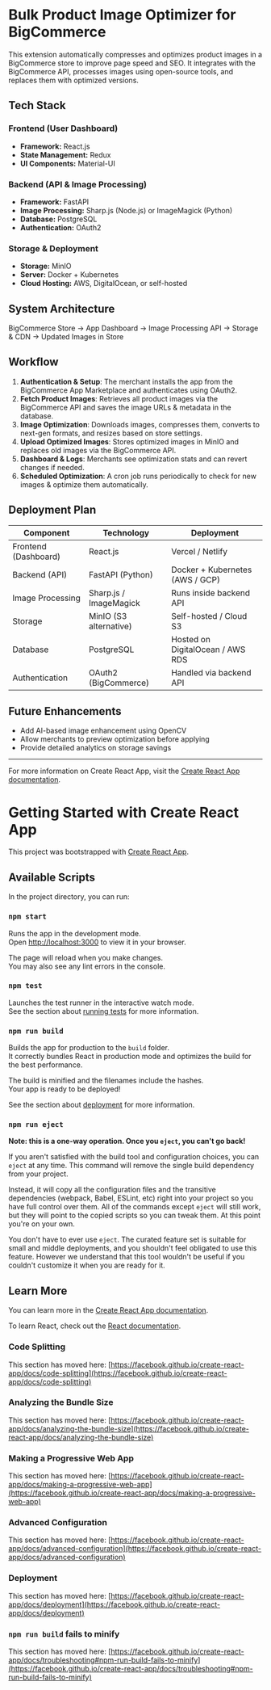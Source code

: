 # Bulk Product Image Optimizer for BigCommerce

This extension automatically compresses and optimizes product images in a BigCommerce store to improve page speed and SEO. It integrates with the BigCommerce API, processes images using open-source tools, and replaces them with optimized versions.

## Tech Stack

### Frontend (User Dashboard)
- **Framework:** React.js
- **State Management:** Redux
- **UI Components:** Material-UI

### Backend (API & Image Processing)
- **Framework:** FastAPI
- **Image Processing:** Sharp.js (Node.js) or ImageMagick (Python)
- **Database:** PostgreSQL
- **Authentication:** OAuth2

### Storage & Deployment
- **Storage:** MinIO
- **Server:** Docker + Kubernetes
- **Cloud Hosting:** AWS, DigitalOcean, or self-hosted

## System Architecture

BigCommerce Store  →  App Dashboard  →  Image Processing API  →  Storage & CDN  →  Updated Images in Store

## Workflow

1. **Authentication & Setup**: The merchant installs the app from the BigCommerce App Marketplace and authenticates using OAuth2.
2. **Fetch Product Images**: Retrieves all product images via the BigCommerce API and saves the image URLs & metadata in the database.
3. **Image Optimization**: Downloads images, compresses them, converts to next-gen formats, and resizes based on store settings.
4. **Upload Optimized Images**: Stores optimized images in MinIO and replaces old images via the BigCommerce API.
5. **Dashboard & Logs**: Merchants see optimization stats and can revert changes if needed.
6. **Scheduled Optimization**: A cron job runs periodically to check for new images & optimize them automatically.

## Deployment Plan

| **Component**            | **Technology**          | **Deployment**            |
|--------------------------|------------------------|---------------------------|
| Frontend (Dashboard)     | React.js | Vercel / Netlify          |
| Backend (API)            | FastAPI (Python)       | Docker + Kubernetes (AWS / GCP) |
| Image Processing         | Sharp.js / ImageMagick | Runs inside backend API   |
| Storage                 | MinIO (S3 alternative)  | Self-hosted / Cloud S3    |
| Database                | PostgreSQL             | Hosted on DigitalOcean / AWS RDS |
| Authentication          | OAuth2 (BigCommerce)   | Handled via backend API   |

## Future Enhancements

- Add AI-based image enhancement using OpenCV
- Allow merchants to preview optimization before applying
- Provide detailed analytics on storage savings

---

For more information on Create React App, visit the [Create React App documentation](https://facebook.github.io/create-react-app/docs/getting-started).

# Getting Started with Create React App

This project was bootstrapped with [Create React App](https://github.com/facebook/create-react-app).

## Available Scripts

In the project directory, you can run:

### `npm start`

Runs the app in the development mode.\
Open [http://localhost:3000](http://localhost:3000) to view it in your browser.

The page will reload when you make changes.\
You may also see any lint errors in the console.

### `npm test`

Launches the test runner in the interactive watch mode.\
See the section about [running tests](https://facebook.github.io/create-react-app/docs/running-tests) for more information.

### `npm run build`

Builds the app for production to the `build` folder.\
It correctly bundles React in production mode and optimizes the build for the best performance.

The build is minified and the filenames include the hashes.\
Your app is ready to be deployed!

See the section about [deployment](https://facebook.github.io/create-react-app/docs/deployment) for more information.

### `npm run eject`

**Note: this is a one-way operation. Once you `eject`, you can't go back!**

If you aren't satisfied with the build tool and configuration choices, you can `eject` at any time. This command will remove the single build dependency from your project.

Instead, it will copy all the configuration files and the transitive dependencies (webpack, Babel, ESLint, etc) right into your project so you have full control over them. All of the commands except `eject` will still work, but they will point to the copied scripts so you can tweak them. At this point you're on your own.

You don't have to ever use `eject`. The curated feature set is suitable for small and middle deployments, and you shouldn't feel obligated to use this feature. However we understand that this tool wouldn't be useful if you couldn't customize it when you are ready for it.

## Learn More

You can learn more in the [Create React App documentation](https://facebook.github.io/create-react-app/docs/getting-started).

To learn React, check out the [React documentation](https://reactjs.org/).

### Code Splitting

This section has moved here: [https://facebook.github.io/create-react-app/docs/code-splitting](https://facebook.github.io/create-react-app/docs/code-splitting)

### Analyzing the Bundle Size

This section has moved here: [https://facebook.github.io/create-react-app/docs/analyzing-the-bundle-size](https://facebook.github.io/create-react-app/docs/analyzing-the-bundle-size)

### Making a Progressive Web App

This section has moved here: [https://facebook.github.io/create-react-app/docs/making-a-progressive-web-app](https://facebook.github.io/create-react-app/docs/making-a-progressive-web-app)

### Advanced Configuration

This section has moved here: [https://facebook.github.io/create-react-app/docs/advanced-configuration](https://facebook.github.io/create-react-app/docs/advanced-configuration)

### Deployment

This section has moved here: [https://facebook.github.io/create-react-app/docs/deployment](https://facebook.github.io/create-react-app/docs/deployment)

### `npm run build` fails to minify

This section has moved here: [https://facebook.github.io/create-react-app/docs/troubleshooting#npm-run-build-fails-to-minify](https://facebook.github.io/create-react-app/docs/troubleshooting#npm-run-build-fails-to-minify)
